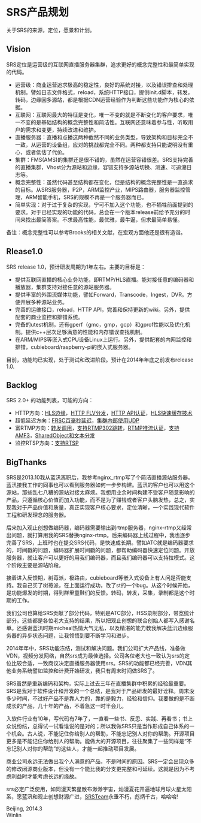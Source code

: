 # SRS产品规划

关于SRS的来源，定位，愿景和计划。

## Vision

SRS定位是运营级的互联网直播服务器集群，追求更好的概念完整性和最简单实现的代码。

* 运营级：商业运营追求极高的稳定性，良好的系统对接，以及错误排查和处理机制。譬如日志文件格式，reload，系统HTTP接口，提供init.d脚本，转发，转码，边缘回多源站，都是根据CDN运营经验作为判断这些功能作为核心的依据。
* 互联网：互联网最大的特征是变化，唯一不变的就是不断变化的客户要求，唯一不变的是基础结构的概念完整性和简洁性。互联网还意味着参与性，听取用户的需求和变更，持续改进和维护。
* 直播服务器：直播和点播这两种截然不同的业务类型，导致架构和目标完全不一致，从运营的设备组，应对的挑战都完全不同。两种都支持只能说明没有重心，或者低估了代价。
* 集群：FMS(AMS)的集群还是很不错的，虽然在运营容错很差。SRS支持完善的直播集群，Vhost分为源站和边缘，容错支持多源站切换、测速、可追溯日志等。
* 概念完整性：虽然代码甚至结构都在变化，但是结构的概念完整性是一直追求的目标。从SRS服务器，P2P，ARM监控产业，MIPS路由器，服务器监控管理，ARM智能手机，SRS的规模不再是一个服务器而已。
* 简单实现：对于过于复杂的实现，宁可不加入这个功能，也不牺牲前面提到的要求。对于已经实现的功能的代码，总会在一个版本release前给予充分的时间来找出最简答案。不求最高性能，最优雅，最牛逼，但求最简单易懂。

备注：概念完整性可以参考Brooks的相关文献，在宏观方面他还是很有造诣。

## Rlease1.0

SRS release 1.0，预计研发周期为1年左右。主要的目标是：

* 提供互联网直播的核心业务功能，即RTMP/HLS直播。能对接任意的编码器和播放器，集群支持对接任意的源站服务器。
* 提供丰富的外围流媒体功能，譬如Forward，Transcode，Ingest，DVR。方便开展多种源站业务。
* 完善的运维接口，reload，HTTP API，完善和保持更新的wiki。另外，提供配套的商业监控和排错系统。
* 完备的utest机制，还有gperf（gmc，gmp，gcp）和gprof性能以及优化机制。提供c++层次足够满意的性能和内存错误查找机制。
* 在ARM/MIPS等嵌入式CPU设备Linux上运行。另外，提供配套的内网监控和排错，cubieboard/raspberry-pi的嵌入式服务器。

目前，功能均已实现，处于测试和改进阶段。预计在2014年年底之前发布release 1.0.

## Backlog

SRS 2.0+ 的功能列表，可能的方向：

* HTTP方向：<a href="https://github.com/winlinvip/simple-rtmp-server/issues/130" target="_blank">HLS边缘</a>，<a href="https://github.com/winlinvip/simple-rtmp-server/issues/129" target="_blank">HTTP FLV分发</a>，<a href="https://github.com/winlinvip/simple-rtmp-server/issues/83" target="_blank">HTTP API认证</a>，<a href="https://github.com/winlinvip/simple-rtmp-server/issues/139">HLS快速缓存技术</a>
* 超低延迟方向：<a href="https://github.com/winlinvip/simple-rtmp-server/issues/120" target="_blank">FRSC百毫秒延迟</a>，<a href="https://github.com/winlinvip/simple-rtmp-server/issues/94" target="_blank">集群内部使用UDP</a>
* 富RTMP方向：<a href="https://github.com/winlinvip/simple-rtmp-server/issues/106" target="_blank">转发调用</a>，<a href="https://github.com/winlinvip/simple-rtmp-server/issues/92" target="_blank">支持RTMP302跳转</a>，<a href="https://github.com/winlinvip/simple-rtmp-server/issues/71" target="_blank">RTMP推流认证</a>，<a href="https://github.com/winlinvip/simple-rtmp-server/issues/131" target="_blank">支持AMF3</a>，<a href="https://github.com/winlinvip/simple-rtmp-server/issues/132" target="_blank">SharedObject和文本分发</a>
* 监控RTSP方向：<a href="https://github.com/winlinvip/simple-rtmp-server/issues/133" target="_blank">支持RTSP</a>

## BigThanks

SRS是2013.10我从蓝汛离职后，我参考nginx_rtmp写了个简洁直播源站服务器。蓝汛接我工作的同事也可以看到服务器如何一步步构建。蓝汛的客户也可以用这个源站，那些乱七八糟的源站对接太麻烦。我想用业余时间构建不受客户随意影响的产品，只遵循核心价值而加入功能，而不是为了赚钱或者客户头脑发热，总之，实现我对于产品价值和质量，真正实现客户核心要求，定位清晰，一个实践现代软件工程和研发理念的服务器。

后来加入观止创想做编码器，编码器需要输出到rtmp服务器，nginx-rtmp又经常出问题，就打算用我的SRS替换nginx-rtmp。后来编码器上线过程中，我也逐步完善了SRS，上班时也在提交SRS代码，是快速成长期。譬如ATC就是编码器要求的，时间戳的问题，编码器扩展时间戳的问题，都帮助编码器快速定位问题。开放服务器，就让客户可以更好的用我们编码器，而且我们编码器可以支持拉模式。这个阶段主要是源站阶段。

接着进入反馈期，树苺派，极路由，cubieboard等嵌入式设备上有人问是否能支持。我自己买了树苺派，在上面运行成功，改了st的一个bug。从这个时候开始，是功能爆发的时期，得到群里童鞋们的反馈。转码，转发，采集，录制都是这个时期的工作。

我们公司也算给SRS贡献了部分代码，特别是ATC部分，HSS录制部分，带宽统计部分。这些都是各位老大支持的结果，所以把观止创想的联合创始人都写入感谢名单。还感谢蓝汛时期micheal热情大气无私，以及精湛的能力教我解决蓝汛边缘服务器的异步状态问题，让我领悟到要不断学习和进步。

2014年年中，SRS功能冻结，测试和解决问题。我们公司扩大产品线，准备做VDN，视频分发网络，自然srs成为最佳选择。公司各位老大也一致认为srs的定位比较合适，一致商议决定直播服务器使用srs。SRS的功能都已经完善，VDN其他业务系统譬如监控和计费开始研发，我只有周末时间做SRS了。

SRS虽然是重新编码和架构，实际上过去三年在直播集群中积累的经验最重要。SRS是我对于软件设计和开发的一个总结，是我对于产品研发的最好诠释。周末没多少时间，不过好产品不是靠人力的，靠的是毅力，经验和信仰。我要做的是不断成长的产品，几十年的产品，不着急这一时半会儿。

入软件行业有10年，写代码有7年了，一直看一些书、反思、实践、再看书；书上众说纷纭，总得试一试看谁说的是对的；所以我做SRS只是当作形成自己体系的一个机会。古人说，不能记住你给别人的帮助，不能忘记别人对你的帮助。开源项目更多是不能记住你给别人的帮助。能做大的开源项目，往往聚集了一些同样是“不忘记别人对你的帮助”的这些人，才能一起推动项目发展。

商业公司永远无法做出我个人满意的产品，不是时间的原因。SRS一定会出现众多的修改闭源商业版本，但没有一个能比我的分支更完整和可延续。这就是因为不考虑利益时才能考虑长远的缘故。

srs必定广泛使用，如同漫天繁星散布渺渺宇宙，灿漫夏花开遍地球月球火星太阳系，愿蓝汛和观止创想财源广进，[SRSTeam](https://github.com/winlinvip/simple-rtmp-server#authors)永垂不朽，彪炳千古，哈哈哈!

Beijing, 2014.3<br/>
Winlin